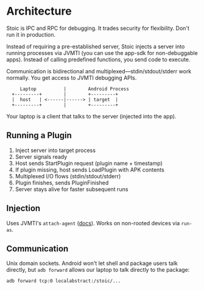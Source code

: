 # Architecture

Stoic is IPC and RPC for debugging. It trades security for flexibility. Don't run it in production.

Instead of requiring a pre-established server, Stoic injects a server into
running processes via JVMTI (you can use the app-sdk for non-debuggable apps).
Instead of calling predefined functions, you send code to execute.

Communication is bidirectional and multiplexed—stdin/stdout/stderr work
normally. You get access to JVMTI debugging APIs.

```
     Laptop          |        Android Process
  +---------+        |        +---------+
  |  host   | <------|------> | target  |
  +---------+        |        +---------+
```

Your laptop is a client that talks to the server (injected into the app).

## Running a Plugin

1. Inject server into target process
2. Server signals ready
3. Host sends StartPlugin request (plugin name + timestamp)
4. If plugin missing, host sends LoadPlugin with APK contents
5. Multiplexed I/O flows (stdin/stdout/stderr)
6. Plugin finishes, sends PluginFinished
7. Server stays alive for faster subsequent runs

## Injection

Uses JVMTI's `attach-agent` ([docs](https://source.android.com/docs/core/runtime/art-ti)). Works on non-rooted devices via `run-as`.

## Communication

Unix domain sockets. Android won't let shell and package users talk directly,
but `adb forward` allows our laptop to talk directly to the package:

```bash
adb forward tcp:0 localabstract:/stoic/...
```
